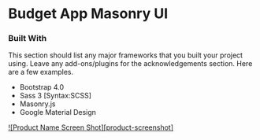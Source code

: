 # Budget App Masonry UI

### Built With
This section should list any major frameworks that you built your project using. Leave any add-ons/plugins for the acknowledgements section. Here are a few examples.
* Bootstrap 4.0
* Sass 3 [Syntax:SCSS]
* Masonry.js
* Google Material Design

[![Product Name Screen Shot][product-screenshot]](https://imgur.com/jqtTZPF)







